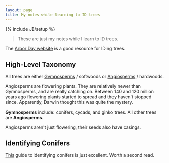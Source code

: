 ```yaml
---
layout: page
title: My notes while learning to ID trees
---
```

{% include JB/setup %}

> These are just my notes while I learn to ID trees.

The <a href="https://www.arborday.org/trees/whattree/whatTree.cfm">Arbor Day website</a> is a good resource for IDing trees.


<h2>High-Level Taxonomy</h2>

All trees are either [Gymnosperms](https://en.wikipedia.org/wiki/Gymnosperm) / softwoods or [Angiosperms](https://en.wikipedia.org/wiki/Flowering_plant) / hardwoods.

Angiosperms are flowering plants. They are relatively newer than Gymnosperms, and are really catching on. Between 140 and 120 million years ago flowering plants started to spread and they haven't stopped since.  Apparently, Darwin thought this was quite the mystery.

<b>Gymnosperms</b> include: conifers, cycads, and ginko trees. All other trees are <b>Angiosperms</b>.

Angiosperms aren't just flowering, their seeds also have casings.


<h2>Identifying Conifers</h2>

[This](https://leafyplace.com/identifying-conifers-pine-fir-spruce/) guide to identifying conifers is just excellent. Worth a second read.
